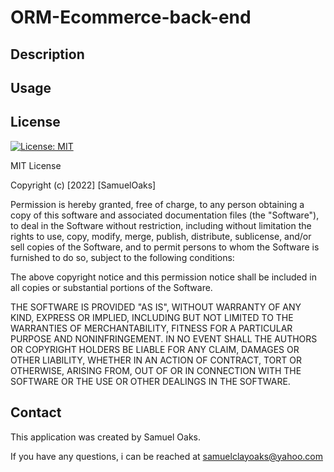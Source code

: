 # ORM-Ecommerce-back-end

## Description

## Usage

## License

[![License: MIT](https://img.shields.io/badge/License-MIT-yellow.svg)](https://opensource.org/licenses/MIT)

MIT License

Copyright (c) [2022] [SamuelOaks]

Permission is hereby granted, free of charge, to any person obtaining a copy of this software and associated documentation files (the "Software"), to deal in the Software without restriction, including without limitation the rights to use, copy, modify, merge, publish, distribute, sublicense, and/or sell copies of the Software, and to permit persons to whom the Software is furnished to do so, subject to the following conditions:

The above copyright notice and this permission notice shall be included in all copies or substantial portions of the Software.

THE SOFTWARE IS PROVIDED "AS IS", WITHOUT WARRANTY OF ANY KIND, EXPRESS OR IMPLIED, INCLUDING BUT NOT LIMITED TO THE WARRANTIES OF MERCHANTABILITY, FITNESS FOR A PARTICULAR PURPOSE AND NONINFRINGEMENT. IN NO EVENT SHALL THE AUTHORS OR COPYRIGHT HOLDERS BE LIABLE FOR ANY CLAIM, DAMAGES OR OTHER LIABILITY, WHETHER IN AN ACTION OF CONTRACT, TORT OR OTHERWISE, ARISING FROM, OUT OF OR IN CONNECTION WITH THE SOFTWARE OR THE USE OR OTHER DEALINGS IN THE SOFTWARE.

## Contact 

This application was created by Samuel Oaks.

If you have any questions, i can be reached at [samuelclayoaks@yahoo.com](samuelclayoaks@yahoo.com) 